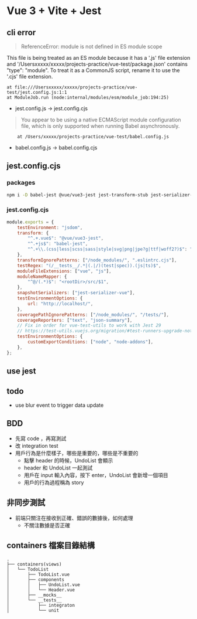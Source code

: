 # Vue 3 + Vite + Jest

## cli error

> ReferenceError: module is not defined in ES module scope

This file is being treated as an ES module because it has a '.js' file extension and '/Usersxxxxx/xxxxx/projects-practice/vue-test/package.json' contains "type": "module". To treat it as a CommonJS script, rename it to use the '.cjs' file extension.

    at file:///Usersxxxxx/xxxxx/projects-practice/vue-test/jest.config.js:1:1
    at ModuleJob.run (node:internal/modules/esm/module_job:194:25)

* jest.config.js → jest.config.cjs

> You appear to be using a native ECMAScript module configuration file, which is only supported when running Babel asynchronously.

        at /Users/xxxxx/projects-practice/vue-test/babel.config.js

* babel.config.js → babel.config.cjs

## jest.config.cjs

### packages

```bash
npm i -D babel-jest @vue/vue3-jest jest-transform-stub jest-serializer-vue
```

### jest.config.cjs

```js
module.exports = {
    testEnvironment: "jsdom",
    transform: {
        "^.+.vue$": "@vue/vue3-jest",
        "^.+js$": "babel-jest",
        "^.+\\.(css|less|scss|sass|style|svg|png|jpe?g|ttf|woff2?)$": "jest-transform-stub",
    },
    transformIgnorePatterns: ["/node_modules/", ".eslintrc.cjs"],
    testRegex: "(/__tests__/.*|(.|/)(test|spec)).(js|ts)$",
    moduleFileExtensions: ["vue", "js"],
    moduleNameMapper: {
        "^@/(.*)$": "<rootDir>/src/$1",
    },
    snapshotSerializers: ["jest-serializer-vue"],
    testEnvironmentOptions: {
        url: "http://localhost/",
    },
    coveragePathIgnorePatterns: ["/node_modules/", "/tests/"],
    coverageReporters: ["text", "json-summary"],
    // Fix in order for vue-test-utils to work with Jest 29
    // https://test-utils.vuejs.org/migration/#test-runners-upgrade-notes
    testEnvironmentOptions: {
        customExportConditions: ["node", "node-addons"],
    },
};
```

## use jest

## todo

* use blur event to trigger data update

## BDD

* 先寫 code ，再寫測試
* 改 integration test
* 用戶行為是什麼樣子，哪些是重要的，哪些是不重要的
  + 點擊 header 的時候，UndoList 會顯示
  + header 和 UndoList 一起測試
  + 用戶在 input 輸入內容，按下 enter，UndoList 會新增一個項目
  + 用戶的行為過程稱為 story

## 非同步測試

* 前端只關注在接收到正確、錯誤的數據後，如何處理
  + 不關注數據是否正確

## containers 檔案目錄結構

```
.
├── containers(views)
│   └── TodoList
│       ├── TodoList.vue
│       ├── components
│       │   ├── UndoList.vue
│       │   └── Header.vue
│       ├── __mocks__
│       └── __tests__
│           ├── integraton
│           └── unit
```

